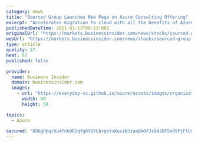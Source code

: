 ```yaml
---
category: news
title: "Sourced Group Launches New Pega on Azure Consulting Offering"
excerpt: "Accelerates migration to cloud with all the benefits of Azure's PaaS environmentSYDNEY, TORONTO, SINGAPORE and KUALA LUMPUR, Malaysia, Jan. 13,"
publishedDateTime: 2021-01-13T00:13:00Z
originalUrl: "https://markets.businessinsider.com/news/stocks/sourced-group-launches-new-pega-on-azure-consulting-offering-1029962156"
webUrl: "https://markets.businessinsider.com/news/stocks/sourced-group-launches-new-pega-on-azure-consulting-offering-1029962156"
type: article
quality: 57
heat: 57
published: false

provider:
  name: Business Insider
  domain: businessinsider.com
  images:
    - url: "https://everyday-cc.github.io/azure/assets/images/organizations/businessinsider.com-50x50.jpg"
      width: 50
      height: 50

topics:
  - Azure

secured: "D86gHbq+Xu4fn69R2qfgRtD7LbrgsYvKuxiNJzaaQkOfJz84JbF5x05PjFlUyceW4uDTCnBT2oNG6vyYozJLvFgvDKj8fOmAex0Fr1yqVDVpQux9/hB4xwbvsabrJbA5PeGrOwrE7IH+febY8+ZdulIm5m4LpIhwmitCWSvHoJuuLVALoKKoyQEpdDJwkQ6czhWEONjXjNhTLiilqnUfpD1wuf0tJSazB2soENUjkM3Ic5mGRxPlHCYtqTFZuqnFIsTyoxVNC7z3btMdT75f0/tlOsqeFUYr/v/3PhQf5UYMnvVOgRTP+MkRDtXFB+OBAEXy6SewkLxC7SCXIYggSEx8HMSIjMkE5O65jcQu2cE=;qvFVdRw9O0URtrnNELQQgA=="
---
```


